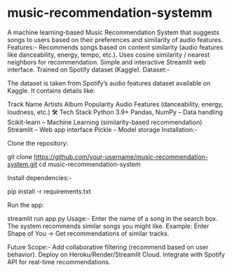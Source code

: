 # music-recommendation-systemm
A machine learning-based Music Recommendation System that suggests songs to users based on their preferences and similarity of audio features.
Features:-
Recommends songs based on content similarity (audio features like danceability, energy, tempo, etc.).
Uses cosine similarity / nearest neighbors for recommendation.
Simple and interactive Streamlit web interface.
Trained on Spotify dataset (Kaggle).
Dataset:-

The dataset is taken from Spotify’s audio features dataset available on Kaggle.
It contains details like:

Track Name
Artists
Album
Popularity
Audio Features (danceability, energy, loudness, etc.)
🛠️ Tech Stack
Python 3.9+
Pandas, NumPy – Data handling
Scikit-learn – Machine Learning (similarity-based recommendation)
Streamlit – Web app interface
Pickle – Model storage
Installation:-

Clone the repository:

git clone https://github.com/your-username/music-recommendation-system.git
cd music-recommendation-system


Install dependencies:-

pip install -r requirements.txt


Run the app:

streamlit run app.py
 Usage:-
Enter the name of a song in the search box.
The system recommends similar songs you might like.
Example: Enter Shape of You → Get recommendations of similar tracks.

Future Scope:-
Add collaborative filtering (recommend based on user behavior).
Deploy on Heroku/Render/Streamlit Cloud.
Integrate with Spotify API for real-time recommendations.
